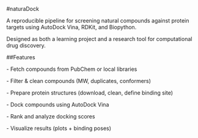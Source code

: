 #naturaDock

A reproducible pipeline for screening natural compounds against protein targets using AutoDock Vina, RDKit, and Biopython.

Designed as both a learning project and a research tool for computational drug discovery.

##Features

\- Fetch compounds from PubChem or local libraries

\- Filter & clean compounds (MW, duplicates, conformers)

\- Prepare protein structures (download, clean, define binding site)

\- Dock compounds using AutoDock Vina

\- Rank and analyze docking scores

\- Visualize results (plots + binding poses)
